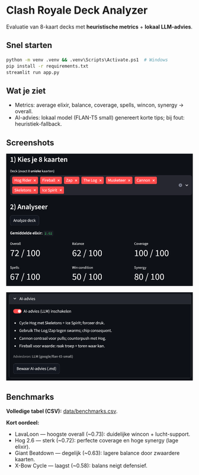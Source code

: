 # Clash Royale Deck Analyzer
Evaluatie van 8-kaart decks met **heuristische metrics** + **lokaal LLM-advies**.

## Snel starten
```bash
python -m venv .venv && .venv\Scripts\Activate.ps1  # Windows
pip install -r requirements.txt
streamlit run app.py
```

## Wat je ziet
- Metrics: average elixir, balance, coverage, spells, wincon, synergy → overall.
- AI-advies: lokaal model (FLAN-T5 small) genereert korte tips; bij fout: heuristiek-fallback.

## Screenshots
![Metrics](docs/screenshot_metrics.png)

![AI-advies](docs/screenshot_advice.png)


## Benchmarks
**Volledige tabel (CSV):** [data/benchmarks.csv](data/benchmarks.csv).

**Kort oordeel:**
- LavaLoon — hoogste overall (~0.73): duidelijke wincon + lucht-support.
- Hog 2.6 — sterk (~0.72): perfecte coverage en hoge synergy (lage elixir).
- Giant Beatdown — degelijk (~0.63): lagere balance door zwaardere kaarten.
- X-Bow Cycle — laagst (~0.58): balans neigt defensief.
